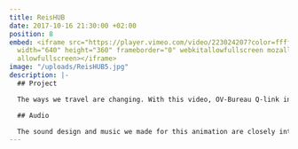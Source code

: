 ```yaml
---
title: ReisHUB
date: 2017-10-16 21:30:00 +02:00
position: 8
embed: <iframe src="https://player.vimeo.com/video/223024207?color=ffffff&title=0&byline=0&portrait=0"
  width="640" height="360" frameborder="0" webkitallowfullscreen mozallowfullscreen
  allowfullscreen></iframe>
image: "/uploads/ReisHUB5.jpg"
description: |-
  ## Project

  The ways we travel are changing. With this video, OV-Bureau Q-link introduces ReisHUBs, a network in Groningen and Drenthe that makes traveling easier.

  ## Audio

  The sound design and music we made for this animation are closely interlinked: a dynamic, colorful background of sound supports the lively voice-over, without distracting from the message.
---
```


